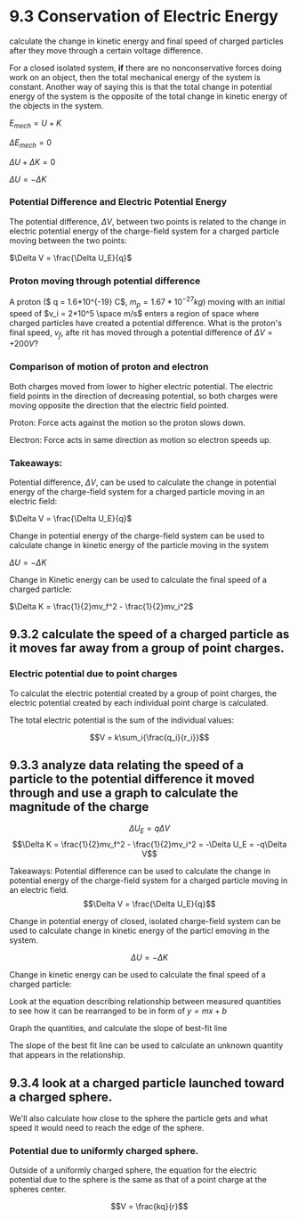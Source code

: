 # 9.3 Conservation of Electric Energy 

calculate the change in kinetic energy and final speed of charged particles after they move through a certain voltage difference. 

For a closed isolated system, **if** there are no nonconservative forces doing work on an object, then the total mechanical energy of the system is constant. Another way of saying this is that the total change in potential energy of the system is the opposite of the total change in kinetic energy of the objects in the system. 

$E_{mech} = U + K$

$\Delta E_{mech} = 0$

$\Delta U + \Delta K = 0$

$\Delta U = -\Delta K$

### Potential Difference and Electric Potential Energy

The potential difference, $\Delta V$, between two points is related to the change in electric potential energy of the charge-field system for a charged particle moving between the two points: 

$\Delta V = \frac{\Delta U_E}{q}$ 

### Proton moving through potential difference

A proton ($ q = 1.6*10^{-19} C$, $m_p = 1.67*10^{-27}kg$) moving with an initial speed of $v_i = 2*10^5 \space m/s$ enters a region of space where charged particles have created a potential difference. What is the proton's final speed, $v_f$, afte rit has moved through a potential difference of $\Delta V = +200 V$?

### Comparison of motion of proton and electron 

Both charges moved from lower to higher electric potential. The electric field points in the direction of decreasing potential, so both charges were moving opposite the direction that the electric field pointed. 

Proton: Force acts against the motion so the proton slows down. 

Electron: Force acts in same direction as motion so electron speeds up. 

### Takeaways: 

Potential difference, $\Delta V$, can be used to calculate the change in potential energy of the charge-field system for a charged particle moving in an electric field: 

$\Delta V = \frac{\Delta U_E}{q}$

Change in potential energy of the charge-field system can be used to calculate change in kinetic energy of the particle moving in the system

$\Delta U = -\Delta K$

Change in Kinetic energy can be used to calculate the final speed of a charged particle: 

$\Delta K = \frac{1}{2}mv_f^2 - \frac{1}{2}mv_i^2$

## 9.3.2 calculate the speed of a charged particle as it moves far away from a group of point charges. 

### Electric potential due to point charges 

To calculat the electric potential created by a group of point charges, the electric potential created by each individual point charge is calculated. 

The total electric potential is the sum of the individual values: 

$$V = k\sum_i{\frac{q_i}{r_i}}$$

## 9.3.3 analyze data relating the speed of a particle to the potential difference it moved through and use a graph to calculate the magnitude of the charge

$$\Delta U_E = q\Delta V$$
$$\Delta K = \frac{1}{2}mv_f^2 - \frac{1}{2}mv_i^2 = -\Delta U_E = -q\Delta V$$

Takeaways: 
Potential difference can be used to calculate the change in potential energy of the charge-field system for a charged particle moving in an electric field. 
$$\Delta V = \frac{\Delta U_E}{q}$$

Change in potential energy of closed, isolated charge-field system can be used to calculate change in kinetic energy of the particl emoving in the system. 

$$\Delta U = - \Delta K$$

Change in kinetic energy can be used to calculate the final speed of a charged particle: 

Look at the equation describing relationship between measured quantities to see how it can be rearranged to be in form of $y = mx + b$

Graph the quantities, and calculate the slope of best-fit line

The slope of the best fit line can be used to calculate an unknown quantity that appears in the relationship. 

## 9.3.4 look at a charged particle launched toward a charged sphere. 

We'll also calculate how close to the sphere the particle gets and what speed it would need to reach the edge of the sphere. 

### Potential due to uniformly charged sphere. 

Outside of a uniformly charged sphere, the equation for the electric potential due to the sphere is the same as that of a point charge at the spheres center. 

$$V = \frac{kq}{r}$$

